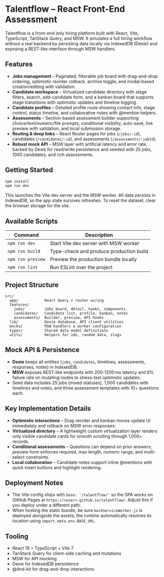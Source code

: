 # Talentflow – React Front-End Assessment

Talentflow is a front-end only hiring platform built with React, Vite, TypeScript, TanStack Query, and MSW. It simulates a full hiring workflow without a real backend by persisting data locally via IndexedDB (Dexie) and exposing a REST-like interface through MSW handlers.

## Features

- **Jobs management** – Paginated, filterable job board with drag-and-drop ordering, optimistic reorder rollback, archive toggle, and modal-based creation/editing with validation.
- **Candidate workspace** – Virtualized candidate directory with stage filters, search, add-candidate form, and a kanban board that supports stage transitions with optimistic updates and timeline logging.
- **Candidate profiles** – Detailed profile route showing contact info, stage control, status timeline, and collaborative notes with @mention helpers.
- **Assessments** – Section-based assessment builder supporting choice/text/numeric/file prompts, conditional visibility, auto-save, live preview with validation, and local submission storage.
- **Routing & deep links** – React Router pages for jobs (`/jobs/:id`), candidates (`/candidates/:id`), and assessments (`/assessments/:jobId`).
- **Robust mock API** – MSW layer with artificial latency and error rate, backed by Dexie for read/write persistence and seeded with 25 jobs, 1000 candidates, and rich assessments.

## Getting Started

```bash
npm install
npm run dev
```

This launches the Vite dev server and the MSW worker. All data persists in IndexedDB, so the app state survives refreshes. To reset the dataset, clear the browser storage for the site.

## Available Scripts

| Command           | Description                                     |
|-------------------|-------------------------------------------------|
| `npm run dev`     | Start Vite dev server with MSW worker           |
| `npm run build`   | Type-check and produce production build         |
| `npm run preview` | Preview the production bundle locally           |
| `npm run lint`    | Run ESLint over the project                     |

## Project Structure

```
src/
  app/            React Query + router wiring
  features/
    jobs/         Jobs board, detail, hooks, components
    candidates/   Candidate list, profile, kanban, notes
    assessments/  Builder, preview, API hooks
  lib/            Dexie database, API client utilities
  mocks/          MSW handlers & worker configuration
  types/          Shared data model definitions
  utils/          Helpers for ids, random data, slugs
```

## Mock API & Persistence

- **Dexie** keeps all entities (`jobs`, `candidates`, timelines, assessments, responses, notes) in IndexedDB.
- **MSW** exposes REST-like endpoints with 200–1200 ms latency and 8% failure rate on mutating routes to stress-test optimistic updates.
- Seed data includes 25 jobs (mixed statuses), 1,000 candidates with timelines and notes, and three assessment templates with 10+ questions each.

## Key Implementation Details

- **Optimistic interactions** – Drag reorder and kanban moves update UI immediately and rollback on MSW error responses.
- **Virtualized directory** – A lightweight custom virtualization layer renders only visible candidate cards for smooth scrolling through 1,000+ records.
- **Conditional assessments** – Questions can depend on prior answers; preview form enforces required, max length, numeric range, and multi-select constraints.
- **Local collaboration** – Candidate notes support inline @mentions with quick insert buttons and highlight rendering.

## Deployment Notes

- The Vite config ships with `base: '/talentflow/'` so the SPA works on GitHub Pages at `https://<user>.github.io/talentflow/`. Adjust this if you deploy under a different path.
- When hosting the static bundle, be sure `mockServiceWorker.js` is deployed alongside the assets; the runtime automatically resolves its location using `import.meta.env.BASE_URL`.

## Tooling

- React 19 + TypeScript + Vite 7
- TanStack Query for client-side caching and mutations
- MSW for API mocking
- Dexie for IndexedDB persistence
- @dnd-kit for drag-and-drop interactions
